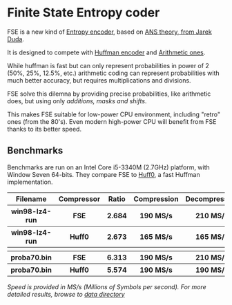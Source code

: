 Finite State Entropy coder
===========================

FSE is a new kind of [Entropy encoder](http://en.wikipedia.org/wiki/Entropy_encoding),
based on [ANS theory, from Jarek Duda](http://arxiv.org/abs/0902.0271).

It is designed to compete with [Huffman encoder](http://en.wikipedia.org/wiki/Huffman_coding)
and [Arithmetic ones](http://en.wikipedia.org/wiki/Arithmetic_coding).

While huffman is fast but can only represent probabilities in power of 2 (50%, 25%, 12.5%, etc.)
arithmetic coding can represent probabilities with much better accuracy, but requires multiplications and divisions.

FSE solve this dilemna by providing precise probabilities, like arithmetic does,
but using only *additions, masks and shifts*.

This makes FSE suitable for low-power CPU environment, including "retro" ones (from the 80's).
Even modern high-power CPU will benefit from FSE thanks to its better speed.


Benchmarks
-------------------------

Benchmarks are run on an Intel Core i5-3340M (2.7GHz) platform, with Window Seven 64-bits.
They compare FSE to [Huff0](http://fastcompression.blogspot.fr/p/huff0-range0-entropy-coders.html), a fast Huffman implementation.

<table>
  <tr>
    <th>Filename</th><th>Compressor</th><th>Ratio</th><th>Compression</th><th>Decompression</th>
  </tr>
  <tr>
    <th>win98-lz4-run</th><th>FSE</th><th>2.684</th><th>190 MS/s</th><th>210 MS/s</th>
  </tr>
  <tr>
    <th>win98-lz4-run</th><th>Huff0</th><th>2.673</th><th>165 MS/s</th><th>165 MS/s</th>
  </tr>
  <tr>
    <th></th><th></th><th></th><th></th><th></th>
  </tr>
  <tr>
    <th>proba70.bin</th><th>FSE</th><th>6.313</th><th>190 MS/s</th><th>210 MS/s</th>
  </tr>
  <tr>
    <th>proba70.bin</th><th>Huff0</th><th>5.574</th><th>190 MS/s</th><th>190 MS/s</th>
  </tr>
</table>

*Speed is provided in MS/s (Millions of Symbols per second).
For more detailed results, browse to [data directory](data)*

